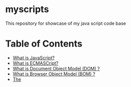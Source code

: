 # myscripts
This repository for showcase of my java script code base

# Table of Contents
- [What is JavaScript?](#JavaScript)
- [What is ECMASCript?](#ECMAScript)
- [What is Document Object Model (DOM) ?](#DOM)
- [What is Browser Object Model (BOM) ?](#BOM)
- [The <SCRIPT> Element](#scriptElement)

# <a name="JavaScript"></a> What is JavaScript ?
JavaScript is a text-based programming language used both on the client-side and server-side that allows you to make web pages interactive. Where HTML and CSS are languages that give structure and style to web pages, JavaScript gives web pages interactive elements that engage a user.

# <a name="ECMAScript"></a> What is ECAMScript ?
ECMA Script is simply a description of a langauge implementing all of the facets described in the specification. JavaScript implements ECMAScript. On very basic level, it describe the following parts of the langauge.
- Syntax
- Types
- Statements
- Keywords
- Reserve words
- Operators
- Object

# <a name="DOM"></a> What is Document Object Model (DOM) ?
The Document Object Model (DOM) is an application programming interface(API) for XML that was extended for use in HTML. The DOM mpas out an entire page as a hierarchy of nodes. Each part of an HTML or XML page is a type of node contaning different kinds of data.

## DOM Levels:
- DOM Level 1 
- DOM Level 2
- DOM Level 3

## DOM Level 1:
The goal of DOM Level 1 was to map out the structure of a document, It consisted of two modules: **The DOM Core** , which provide a way to map the structure of an XML-based document to allow for easy access to and manipulation of any part of a document, and **The DOM HTML**, which extended the DOM Core by adding HTML specific objects and methods.

## DOM Level 2:
DOM Level 2 introduced the foolowing new modules of the DOM to deal with new types of interfaces:
- **DOM Views** - Describes interfaces to keep track of the various views of a document. ( the document before and after CSS styling).
- **DOM Events** - Describes interfaces for events and event handling.
- **DOM Style** - Describes interfaces to deal with CSS based styling of elements.
- **DOM Traversal and Range** - Describe interfaces to traverse and manipulate a document tree.

## DOM Level 3:
DOM Level 3 further extends the DOM with the introduction of methods to load and save documents in a uniform way and methods to validate a document. In level 3, the DOM Core is extended to support all of XML1.0, including XML Infoset, XPath, and XML Base.


# <a name="BOM"></a> What is Browser Object Model (BOM) ?
The Browser Object Model (BOM) allowed access and manipulation of the browser window, Using BOM, developers can interact with the browser outside of the context of it's displayed page.Primarily, the BOM deals with the browser window and frame, but generally any browser specific extension to javaScript is considerd to be part of the BOM. The following are such extensions:
- The capability to pop-up new browser window.
- The capability to move, resize, and close browser windows.
- The *navigator* object, which provide detailed information about the browser.
- The *location* object, which gives detailed information about the page loded in the browser.
- The *screen* object, which gives detailed information about the user's screen resolution.
- Support for cookies.
- Custom object such as *XMLHttpRequest* and Internet Explorer's *ActiveXObject*.

# <a name="scriptElement"></a> The <SCRIPT> Element
The primary method of inserting javascript into an HTML page via the <script> element. There are six attribute for the <script> element.
- **async** - Optional. Indicates that the script should begin downloading immeditely but should not prevent other actions on the page shuch as downloading resources or waiting for other scripts to load.
- **charset** - Optional. The chracter set of code specified using the *src* attribute. This attribute is rarely used, because most browser don't honor its value.
- **defer** - Optional. Indicate that the execution of the script can safely be deferred until after the document's content has been completely parsed and displayed.
- **language** - Deprecated. Originally indicated the scripting langauge being used by the code.
- **src** - Optional. Indicated an external file that contain code to be excuted.
- **type** - Optional. Replace *language*; indicates the content type(also called MIME type) of the scripting language being used by the code block.

# What is CDATA ?
The term CDATA, meaning character data, is used to indicate areas of the document that contain free-form text not intended to be parsed.This enable you to use any character, including the less-than symbol, without incurring a syntax error. The format is as follows:
```<script type="text/javascript"><![CDATA[
function compare(a,b){
    if(a < b){
        alert("A is less than B");
    }else if( a > b){
        alert("A is greater than B");
    }else{
        alert("A is equal to B");
    }
}
]]></script>```